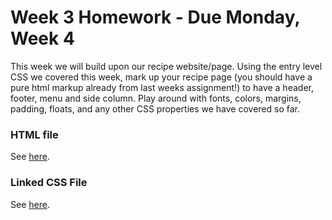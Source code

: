 # Week 3 Homework - Due Monday, Week 4

This week we will build upon our recipe website/page. Using the entry level CSS we covered this week, mark up your recipe page (you should have a pure html markup already from last weeks assignment!) to have a header, footer, menu and side column. Play around with fonts, colors, margins, padding, floats, and any other CSS properties we have covered so far.

### HTML file
See [here](./Homework/recipe.html).

### Linked CSS File
See [here](./Homework/style.css).